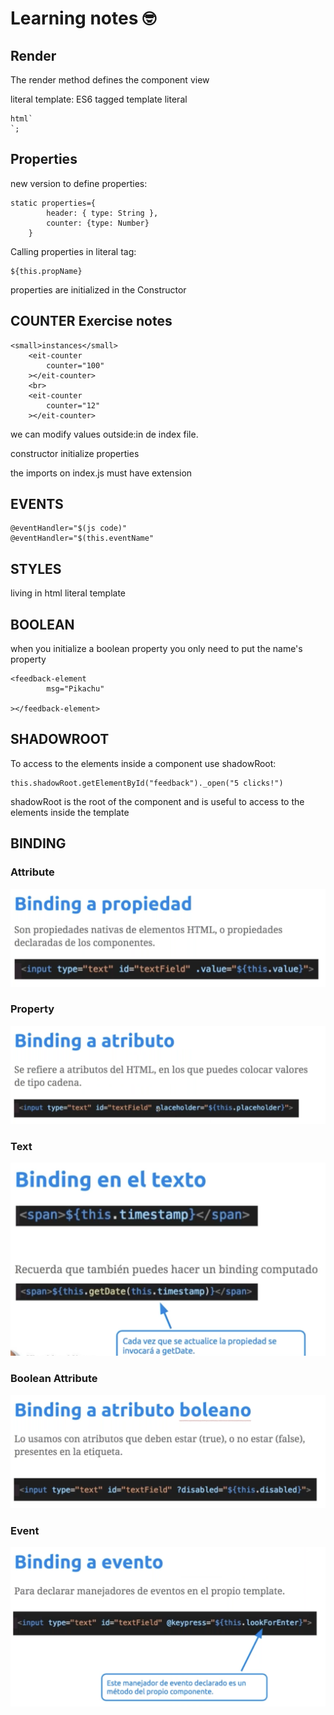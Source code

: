 # Learning notes 🤓

## Render 
The render method defines the component view

literal template: ES6 tagged template literal
```
html`
`;
```
## Properties
new version to define properties:
```
static properties={
        header: { type: String },
        counter: {type: Number}
    }
```

Calling properties in literal tag:
```
${this.propName}
```
properties are initialized in the Constructor


## COUNTER Exercise notes
```
<small>instances</small>
    <eit-counter
        counter="100"
    ></eit-counter>
    <br>
    <eit-counter
        counter="12"
    ></eit-counter>
```
we can modify values outside:in de index file.

constructor initialize properties

the imports on index.js must have extension

## EVENTS
```
@eventHandler="$(js code)"
@eventHandler="$(this.eventName"
```
## STYLES
living in html literal template

## BOOLEAN
when you initialize a boolean property you only need to put the name's property
```
<feedback-element
        msg="Pikachu"
        
></feedback-element>
```
## SHADOWROOT
To access to the elements inside a component use shadowRoot:
```
this.shadowRoot.getElementById("feedback")._open("5 clicks!")
```
shadowRoot is the root of the component and is useful to access to the elements inside the template

## BINDING
### Attribute
![bindToProperty](../assets/bindToProp.png)
### Property
![bindToAttribute](../assets/bindToAttr.png)
### Text
![bindToText](../assets/bindToTxt.png)
### Boolean Attribute
![bindToBoolean](../assets/bindToBoo.png)
### Event
![bindToEvent](../assets/bindToEve.png)